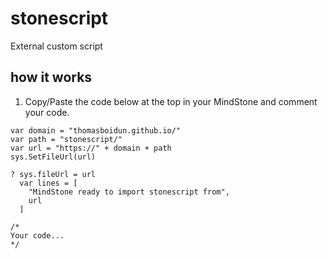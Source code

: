 # stonescript
External custom script

## how it works

1. Copy/Paste the code below at the top in your MindStone and comment your code. 

```
var domain = "thomasboidun.github.io/"
var path = "stonescript/"
var url = "https://" + domain + path
sys.SetFileUrl(url)

? sys.fileUrl = url
  var lines = [
    "MindStone ready to import stonescript from",
    url
  ]

/*
Your code...
*/
```

